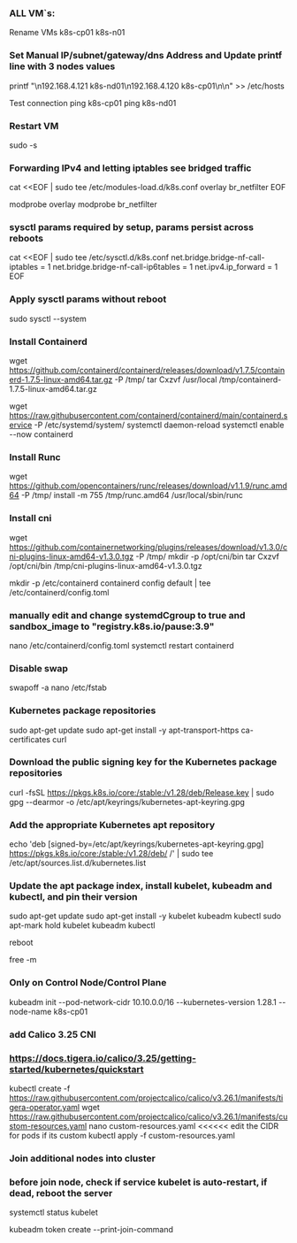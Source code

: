 
### ALL VM`s:
Rename VMs
k8s-cp01
k8s-n01

### Set Manual IP/subnet/gateway/dns Address and Update printf line with 3 nodes values
printf "\n192.168.4.121 k8s-nd01\n192.168.4.120 k8s-cp01\n\n" >> /etc/hosts

Test connection
ping k8s-cp01
ping k8s-nd01

### Restart VM

sudo -s
### Forwarding IPv4 and letting iptables see bridged traffic
cat <<EOF | sudo tee /etc/modules-load.d/k8s.conf
overlay
br_netfilter
EOF

modprobe overlay
modprobe br_netfilter

### sysctl params required by setup, params persist across reboots
cat <<EOF | sudo tee /etc/sysctl.d/k8s.conf
net.bridge.bridge-nf-call-iptables  = 1
net.bridge.bridge-nf-call-ip6tables = 1
net.ipv4.ip_forward                 = 1
EOF

### Apply sysctl params without reboot
sudo sysctl --system


### Install Containerd
wget https://github.com/containerd/containerd/releases/download/v1.7.5/containerd-1.7.5-linux-amd64.tar.gz -P /tmp/
tar Cxzvf /usr/local /tmp/containerd-1.7.5-linux-amd64.tar.gz

wget https://raw.githubusercontent.com/containerd/containerd/main/containerd.service -P /etc/systemd/system/
systemctl daemon-reload
systemctl enable --now containerd

### Install Runc
wget https://github.com/opencontainers/runc/releases/download/v1.1.9/runc.amd64 -P /tmp/
install -m 755 /tmp/runc.amd64 /usr/local/sbin/runc

### Install cni
wget https://github.com/containernetworking/plugins/releases/download/v1.3.0/cni-plugins-linux-amd64-v1.3.0.tgz -P /tmp/
mkdir -p /opt/cni/bin
tar Cxzvf /opt/cni/bin /tmp/cni-plugins-linux-amd64-v1.3.0.tgz


mkdir -p /etc/containerd
containerd config default | tee /etc/containerd/config.toml
### manually edit and change systemdCgroup to true and sandbox_image to "registry.k8s.io/pause:3.9"
nano /etc/containerd/config.toml
systemctl restart containerd

### Disable swap
swapoff -a
nano /etc/fstab

### Kubernetes package repositories
sudo apt-get update
sudo apt-get install -y apt-transport-https ca-certificates curl

### Download the public signing key for the Kubernetes package repositories
curl -fsSL https://pkgs.k8s.io/core:/stable:/v1.28/deb/Release.key | sudo gpg --dearmor -o /etc/apt/keyrings/kubernetes-apt-keyring.gpg

### Add the appropriate Kubernetes apt repository
echo 'deb [signed-by=/etc/apt/keyrings/kubernetes-apt-keyring.gpg] https://pkgs.k8s.io/core:/stable:/v1.28/deb/ /' | sudo tee /etc/apt/sources.list.d/kubernetes.list

### Update the apt package index, install kubelet, kubeadm and kubectl, and pin their version
sudo apt-get update
sudo apt-get install -y kubelet kubeadm kubectl
sudo apt-mark hold kubelet kubeadm kubectl

reboot

free -m


### Only on Control Node/Control Plane
kubeadm init --pod-network-cidr 10.10.0.0/16 --kubernetes-version 1.28.1 --node-name k8s-cp01

### add Calico 3.25 CNI
### https://docs.tigera.io/calico/3.25/getting-started/kubernetes/quickstart
kubectl create -f https://raw.githubusercontent.com/projectcalico/calico/v3.26.1/manifests/tigera-operator.yaml
wget https://raw.githubusercontent.com/projectcalico/calico/v3.26.1/manifests/custom-resources.yaml
nano custom-resources.yaml <<<<<< edit the CIDR for pods if its custom
kubectl apply -f custom-resources.yaml


### Join additional nodes into cluster
### before join node, check if service kubelet is auto-restart, if dead, reboot the server
systemctl status kubelet

kubeadm token create --print-join-command
